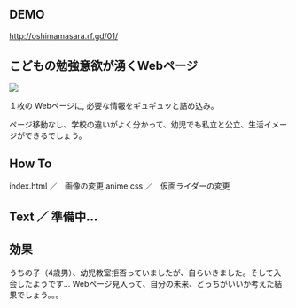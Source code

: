 ## DEMO

http://oshimamasara.rf.gd/01/

## こどもの勉強意欲が湧くWebページ

<img src="/img/sample.jpg" style="max-width:100%;">

１枚の Webページに,
必要な情報をギュギュッと詰め込み。

ページ移動なし、学校の違いがよく分かって、幼児でも私立と公立、生活イメージができるでしょう。

## How To

index.html ／　画像の変更
anime.css ／　仮面ライダーの変更

## Text ／ 準備中...

## 効果

うちの子（4歳男）、幼児教室拒否っていましたが、自らいきました。そして入会したようです...
Webページ見入って、自分の未来、どっちがいいか考えた結果でしょう。。。
